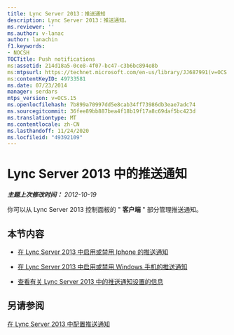 ```yaml
---
title: Lync Server 2013：推送通知
description: Lync Server 2013：推送通知。
ms.reviewer: ''
ms.author: v-lanac
author: lanachin
f1.keywords:
- NOCSH
TOCTitle: Push notifications
ms:assetid: 214d18a5-0ce8-4f07-bc47-c3b6bc894e8b
ms:mtpsurl: https://technet.microsoft.com/en-us/library/JJ687991(v=OCS.15)
ms:contentKeyID: 49733581
ms.date: 07/23/2014
manager: serdars
mtps_version: v=OCS.15
ms.openlocfilehash: 7b899a70997dd5e8cab34ff73986db3eae7adc74
ms.sourcegitcommit: 36fee89bb887bea4f18b19f17a8c69daf5bc423d
ms.translationtype: MT
ms.contentlocale: zh-CN
ms.lasthandoff: 11/24/2020
ms.locfileid: "49392109"
---
```

# <a name="push-notifications-in-lync-server-2013"></a>Lync Server 2013 中的推送通知

<div data-xmlns="http://www.w3.org/1999/xhtml">

<div class="topic" data-xmlns="http://www.w3.org/1999/xhtml" data-msxsl="urn:schemas-microsoft-com:xslt" data-cs="https://msdn.microsoft.com/">

<div data-asp="https://msdn2.microsoft.com/asp">



</div>

<div id="mainSection">

<div id="mainBody">

<span> </span>

_**主题上次修改时间：** 2012-10-19_

你可以从 Lync Server 2013 控制面板的 " **客户端** " 部分管理推送通知。

<div>

## <a name="in-this-section"></a>本节内容

  - [在 Lync Server 2013 中启用或禁用 Iphone 的推送通知](lync-server-2013-enabling-or-disabling-push-notifications-for-iphones.md)

  - [在 Lync Server 2013 中启用或禁用 Windows 手机的推送通知](lync-server-2013-enabling-or-disabling-push-notifications-for-windows-phones.md)

  - [查看有关 Lync Server 2013 中的推送通知设置的信息](lync-server-2013-viewing-information-about-push-notification-settings.md)

</div>

<div>

## <a name="see-also"></a>另请参阅


[在 Lync Server 2013 中配置推送通知](lync-server-2013-configuring-for-push-notifications.md)  
  

</div>

</div>

<span> </span>

</div>

</div>

</div>

